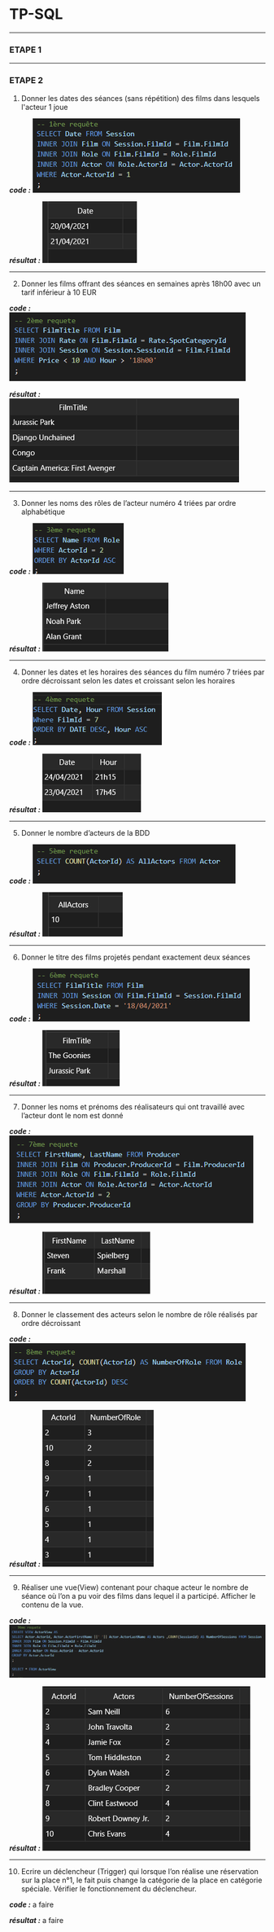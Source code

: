 # TP-SQL
---

### ETAPE 1
---
### ETAPE 2

1) Donner les dates des séances (sans répétition) des films dans lesquels l'acteur 1 joue 

***code :***
![](img/request_1.png)

***résultat :***
![](img/resp1.png)

---
2) Donner les films offrant des séances en semaines après 18h00 avec un tarif inférieur à 10 EUR

***code :***
![](img/request_2.png)

***résultat :***
![](img/resp2.png)

---
3) Donner les noms des rôles de l’acteur numéro 4 triées par ordre alphabétique

***code :***
![](img/request_3.png)

***résultat :***
![](img/resp3.png)

---
4) Donner les dates et les horaires des séances du film numéro 7 triées par ordre décroissant selon les dates et croissant selon les horaires

***code :***
![](img/request_4.png)

***résultat :***
![](img/resp4.png)

---
5) Donner le nombre d’acteurs de la BDD

***code :***
![](img/request_5.png)

***résultat :***
![](img/resp5.png)

---
6) Donner le titre des films projetés pendant exactement deux séances

***code :***
![](img/request_6.png)

***résultat :***
![](img/resp6.png)

---
7) Donner les noms et prénoms des réalisateurs qui ont travaillé avec l’acteur dont le nom est donné

***code :***
![](img/request_7.png)

***résultat :***
![](img/resp7.png)

---
8) Donner le classement des acteurs selon le nombre de rôle réalisés par ordre décroissant

***code :***
![](img/request_8.png)

***résultat :***
![](img/resp8.png)

---
9)  Réaliser une vue(View) contenant pour chaque acteur le nombre de séance où l’on a pu voir des films dans lequel il a participé. Afficher le contenu de la vue.

***code :***
![](img/request_9.png)

***résultat :***
![](img/resp9.png)

---
10) Ecrire un déclencheur (Trigger) qui lorsque l’on réalise une réservation sur la place n°1, le fait puis change la catégorie de la place en  catégorie spéciale. Vérifier le fonctionnement du déclencheur.

***code :***
a faire

***résultat :***
a faire